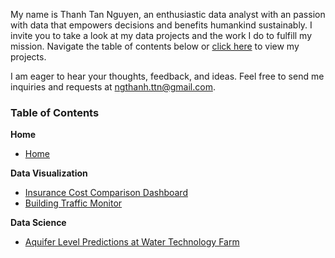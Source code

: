 My name is Thanh Tan Nguyen, an enthusiastic data analyst with an passion with data that empowers decisions and benefits humankind sustainably. I invite you to take a look at my data projects and the work I do to fulfill my mission. Navigate the table of contents below or [click here](https://github.com/ngthanhlt/Analytics-Projects/wiki/Welcome) to view my projects.

I am eager to hear your thoughts, feedback, and ideas. Feel free to send me inquiries and requests at ngthanh.ttn@gmail.com.

### Table of Contents

**Home**
* [Home][home]

**Data Visualization**
* [Insurance Cost Comparison Dashboard][insurancecost]
* [Building Traffic Monitor][buildingtraffic]

**Data Science**
* [Aquifer Level Predictions at Water Technology Farm][aquiferlevel]

[home]: https://github.com/ngthanhlt/Analytics-Projects/wiki

[aquiferlevel]: https://github.com/ngthanhlt/Analytics-Projects/wiki/Data-Science:-Aquifer-Level-Predictions-at-Water-Technology-Farm

[insurancecost]: https://github.com/ngthanhlt/Analytics-Projects/wiki/Data-Visualization:-Insurance-Cost-Comparison-Dashboard
[buildingtraffic]: https://github.com/ngthanhlt/Analytics-Projects/wiki/Data-Visualization:-Building-Traffic-Monitor
